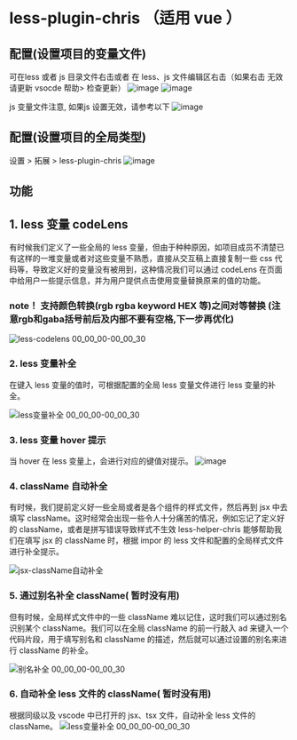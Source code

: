 # less-plugin-chris （适用 vue ）

## 配置(设置项目的变量文件)

可在less 或者 js 目录文件右击或者 在 less、js 文件编辑区右击（如果右击 无效 请更新 vsocde  帮助> 检查更新）
![image](https://user-images.githubusercontent.com/23721492/217176324-cedb0dfe-b011-4c16-a623-950a5bcc370b.png)
![image](https://user-images.githubusercontent.com/23721492/217176425-5bb0f2e8-368b-4c03-bcfa-2671003ae6a1.png)

 js 变量文件注意, 如果js 设置无效，请参考以下
 ![image](https://user-images.githubusercontent.com/23721492/220287757-dd8581fa-df36-4758-bd17-e3852326cb35.png)

 

## 配置(设置项目的全局类型)

设置 > 拓展 > less-plugin-chris
![image](https://user-images.githubusercontent.com/23721492/217234363-da9d894e-1816-44ae-bf2d-7915577ecc61.png)



## 功能

## 1. less 变量 codeLens

有时候我们定义了一些全局的 less 变量，但由于种种原因，如项目成员不清楚已有这样的一堆变量或者对这些变量不熟悉，直接从交互稿上直接复制一些 css 代码等，导致定义好的变量没有被用到，这种情况我们可以通过 codeLens 在页面中给用户一些提示信息，并为用户提供点击使用变量替换原来的值的功能。

### note！   支持颜色转换(rgb rgba keyword HEX 等)之间对等替换 (注意rgb和gaba括号前后及内部不要有空格,下一步再优化)

![less-codelens 00_00_00-00_00_30](https://user-images.githubusercontent.com/23721492/218014484-b8fe64cb-deee-4f9d-9c22-ae034c2b5700.gif)


### 2. less 变量补全

在键入 less 变量的值时，可根据配置的全局 less 变量文件进行 less 变量的补全。

![less变量补全 00_00_00-00_00_30](https://user-images.githubusercontent.com/23721492/218014522-4ef3b67d-bc45-461d-b99b-05c35edd7917.gif)

### 3. less 变量 hover 提示

当 hover 在 less 变量上，会进行对应的键值对提示。
![image](https://user-images.githubusercontent.com/23721492/220515048-f55ca5d8-5b24-47be-911b-2c8f1c69ad98.png)



### 4. className 自动补全

有时候，我们提前定义好一些全局或者是各个组件的样式文件，然后再到 jsx 中去填写 className。这时经常会出现一些令人十分痛苦的情况，例如忘记了定义好的 className，或者是拼写错误导致样式不生效 less-helper-chris 能够帮助我们在填写 jsx 的 className 时，根据 impor 的 less 文件和配置的全局样式文件进行补全提示。

![jsx-className自动补全](https://user-images.githubusercontent.com/23721492/218014579-912fc685-d715-4120-a770-b017bfbd91fb.gif)

### 5. 通过别名补全 className( 暂时没有用)

但有时候，全局样式文件中的一些 className 难以记住，这时我们可以通过别名识别某个 className。我们可以在全局 className 的前一行敲入 ad 来键入一个代码片段，用于填写别名和 className 的描述，然后就可以通过设置的别名来进行 className 的补全。



![别名补全 00_00_00-00_00_30](https://user-images.githubusercontent.com/23721492/218014607-4d2535fb-c26d-42c7-8562-6afb142c3807.gif)

### 6. 自动补全 less 文件的 className( 暂时没有用)

根据同级以及 vscode 中已打开的 jsx、tsx 文件，自动补全 less 文件的 className。
![less变量补全 00_00_00-00_00_30](https://user-images.githubusercontent.com/23721492/218014636-2a14eca0-7971-4817-8c32-1391f1c59432.gif)


